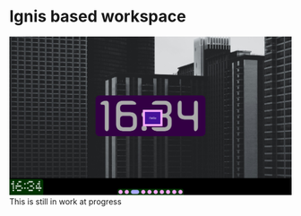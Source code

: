 # Ignis based workspace

<img src="https://raw.githubusercontent.com/newor0599/ignis-workspace/6e19febeec873bafab2f45a93ac2ce8d659cfac1/preview/v0.1.png">
<!-- ![image](preview/v0.1.png) -->
This is still in work at progress
